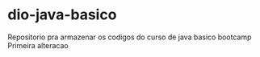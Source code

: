 # dio-java-basico
Repositorio pra armazenar os codigos do curso de java basico bootcamp
Primeira alteracao 
